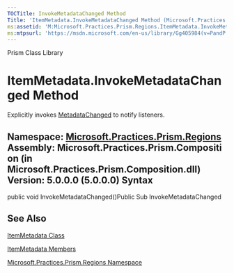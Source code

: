 ```yaml
---
TOCTitle: InvokeMetadataChanged Method
Title: 'ItemMetadata.InvokeMetadataChanged Method (Microsoft.Practices.Prism.Regions)'
ms:assetid: 'M:Microsoft.Practices.Prism.Regions.ItemMetadata.InvokeMetadataChanged'
ms:mtpsurl: 'https://msdn.microsoft.com/en-us/library/Gg405984(v=PandP.50)'
---
```


Prism Class Library

ItemMetadata.InvokeMetadataChanged Method
=============================================

Explicitly invokes [MetadataChanged](https://msdn.microsoft.com/e:microsoft.practices.prism.regions.itemmetadata.metadatachanged) to notify listeners.

**Namespace:** [Microsoft.Practices.Prism.Regions](https://msdn.microsoft.com/n:microsoft.practices.prism.regions)
**Assembly:** Microsoft.Practices.Prism.Composition (in Microsoft.Practices.Prism.Composition.dll) Version: 5.0.0.0 (5.0.0.0)
Syntax
------

<span id="syntaxToggle"></span>public void InvokeMetadataChanged()Public Sub InvokeMetadataChanged

See Also
--------

<span id="seeAlsoToggle"></span>
[ItemMetadata Class](https://msdn.microsoft.com/t:microsoft.practices.prism.regions.itemmetadata)

[ItemMetadata Members](https://msdn.microsoft.com/allmembers.t:microsoft.practices.prism.regions.itemmetadata)

[Microsoft.Practices.Prism.Regions Namespace](https://msdn.microsoft.com/n:microsoft.practices.prism.regions)
